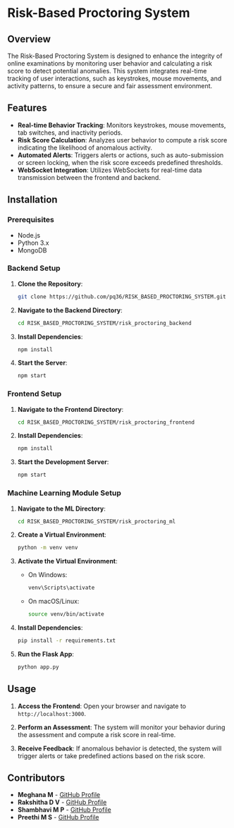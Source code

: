 
# Risk-Based Proctoring System

## Overview

The Risk-Based Proctoring System is designed to enhance the integrity of online examinations by monitoring user behavior and calculating a risk score to detect potential anomalies. This system integrates real-time tracking of user interactions, such as keystrokes, mouse movements, and activity patterns, to ensure a secure and fair assessment environment.

## Features

- **Real-time Behavior Tracking**: Monitors keystrokes, mouse movements, tab switches, and inactivity periods.
- **Risk Score Calculation**: Analyzes user behavior to compute a risk score indicating the likelihood of anomalous activity.
- **Automated Alerts**: Triggers alerts or actions, such as auto-submission or screen locking, when the risk score exceeds predefined thresholds.
- **WebSocket Integration**: Utilizes WebSockets for real-time data transmission between the frontend and backend.

## Installation

### Prerequisites

- Node.js
- Python 3.x
- MongoDB

### Backend Setup

1. **Clone the Repository**:
   ```bash
   git clone https://github.com/pq36/RISK_BASED_PROCTORING_SYSTEM.git
   ```


2. **Navigate to the Backend Directory**:
   ```bash
   cd RISK_BASED_PROCTORING_SYSTEM/risk_proctoring_backend
   ```


3. **Install Dependencies**:
   ```bash
   npm install
   ```


4. **Start the Server**:
   ```bash
   npm start
   ```


### Frontend Setup

1. **Navigate to the Frontend Directory**:
   ```bash
   cd RISK_BASED_PROCTORING_SYSTEM/risk_proctoring_frontend
   ```


2. **Install Dependencies**:
   ```bash
   npm install
   ```


3. **Start the Development Server**:
   ```bash
   npm start
   ```


### Machine Learning Module Setup

1. **Navigate to the ML Directory**:
   ```bash
   cd RISK_BASED_PROCTORING_SYSTEM/risk_proctoring_ml
   ```


2. **Create a Virtual Environment**:
   ```bash
   python -m venv venv
   ```


3. **Activate the Virtual Environment**:
   - On Windows:
     ```bash
     venv\Scripts\activate
     ```
   - On macOS/Linux:
     ```bash
     source venv/bin/activate
     ```

4. **Install Dependencies**:
   ```bash
   pip install -r requirements.txt
   ```


5. **Run the Flask App**:
   ```bash
   python app.py
   ```


## Usage

1. **Access the Frontend**:
   Open your browser and navigate to `http://localhost:3000`.

2. **Perform an Assessment**:
   The system will monitor your behavior during the assessment and compute a risk score in real-time.

3. **Receive Feedback**:
   If anomalous behavior is detected, the system will trigger alerts or take predefined actions based on the risk score.

## Contributors

- **Meghana M** - [GitHub Profile](https://github.com/pq36)
- **Rakshitha D V** - [GitHub Profile](https://github.com/DevPluse100dv)
- **Shambhavi M P** - [GitHub Profile](https://github.com/)
- **Preethi M S** - [GitHub Profile](https://github.com/preethimss)

